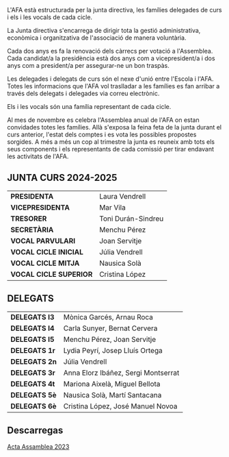 L'AFA està estructurada per la junta directiva, les famílies delegades de curs i els i les vocals de cada cicle. 

La Junta directiva s'encarrega de dirigir tota la gestió administrativa, econòmica i organitzativa de l'associació de manera voluntària. 

Cada dos anys es fa la renovació dels càrrecs per votació a l'Assemblea. Cada candidat/a la presidència està dos anys com a vicepresident/a i dos anys com a president/a per assegurar-ne un bon traspàs. 

Les delegades i delegats de curs són el nexe d'unió entre l'Escola i l'AFA. Totes les informacions que l'AFA vol traslladar a les famílies es fan arribar a través dels delegats i delegades via correu electrònic.

Els i les vocals són una família representant de cada cicle.

Al mes de novembre es celebra l'Assemblea anual de l'AFA on estan convidades totes les famílies. Allà s'exposa la feina feta de la junta durant el curs anterior, l'estat dels comptes i es vota les possibles propostes sorgides. A més a més un cop al trimestre la junta es reuneix amb tots els seus components i els representants de cada comissió per tirar endavant les activitats de l'AFA.


## JUNTA CURS 2024-2025
|                            |                         |
|----------------------------|-------------------------|
| __PRESIDENTA__             | Laura Vendrell          |
| __VICEPRESIDENTA__         | Mar Vila                |
| __TRESORER__               | Toni Durán-Sindreu      |
| __SECRETÀRIA__             | Menchu Pérez            | 
| __VOCAL PARVULARI__        | Joan Servitje           |
| __VOCAL CICLE INICIAL__    | Júlia Vendrell          |
| __VOCAL CICLE MITJA__      | Nausica Solà            |
| __VOCAL CICLE SUPERIOR__   | Cristina López          |

## DELEGATS

|   |   |
|--------------------|---------------------------------------|
| __DELEGATS I3__    | Mònica Garcés, Arnau Roca             |
| __DELEGATS I4__    | Carla Sunyer, Bernat Cervera          |
| __DELEGATS I5__    | Menchu Pérez, Joan Servitje           |
| __DELEGATS 1r__    | Lydia Peyrí, Josep Lluís Ortega       |
| __DELEGATS 2n__    | Júlia Vendrell                        |                     
| __DELEGATS 3r__    | Anna Elorz Ibáñez, Sergi Montserrat   |                     
| __DELEGATS 4t__    | Mariona Aixelà, Miguel Bellota        |
| __DELEGATS 5è__    | Nausica Solà, Martí Santacana         |
| __DELEGATS 6è__    | Cristina López, José Manuel Novoa     |


## Descarregas

[Acta Assamblea 2023](/documents/Acta_Assemblea_AFA_2023.pdf)